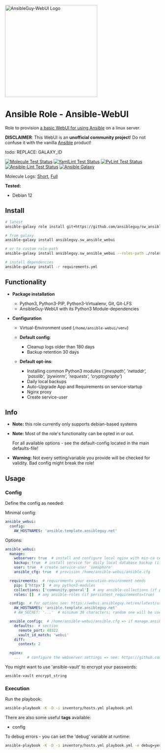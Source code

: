 <a href="https://github.com/ansibleguy/webui">
  <img src="https://raw.githubusercontent.com/ansibleguy/webui/latest/src/ansibleguy-webui/aw/static/img/logo.svg" alt="AnsibleGuy-WebUI Logo" width="300"/>
</a>

# Ansible Role - Ansible-WebUI

Role to provision [a basic WebUI for using Ansible](https://github.com/ansibleguy/webui) on a linux server.

**DISCLAIMER**: This WebUI is an **unofficial community project**! Do not confuse it with the vanilla [Ansible](https://ansible.com/) product!

todo: REPLACE: GALAXY_ID

[![Molecule Test Status](https://badges.ansibleguy.net/sw_ansible_webui.molecule.svg)](https://github.com/ansibleguy/_meta_cicd/blob/latest/templates/usr/local/bin/cicd/molecule.sh.j2)
[![YamlLint Test Status](https://badges.ansibleguy.net/sw_ansible_webui.yamllint.svg)](https://github.com/ansibleguy/_meta_cicd/blob/latest/templates/usr/local/bin/cicd/yamllint.sh.j2)
[![PyLint Test Status](https://badges.ansibleguy.net/sw_ansible_webui.pylint.svg)](https://github.com/ansibleguy/_meta_cicd/blob/latest/templates/usr/local/bin/cicd/pylint.sh.j2)
[![Ansible-Lint Test Status](https://badges.ansibleguy.net/sw_ansible_webui.ansiblelint.svg)](https://github.com/ansibleguy/_meta_cicd/blob/latest/templates/usr/local/bin/cicd/ansiblelint.sh.j2)
[![Ansible Galaxy](https://badges.ansibleguy.net/galaxy.badge.svg)](https://galaxy.ansible.com/ui/standalone/roles/ansibleguy/sw_ansible_webui)

Molecule Logs: [Short](https://badges.ansibleguy.net/log/molecule_sw_ansible_webui_test_short.log), [Full](https://badges.ansibleguy.net/log/molecule_sw_ansible_webui_test.log)

**Tested:**
* Debian 12

## Install

```bash
# latest
ansible-galaxy role install git+https://github.com/ansibleguy/sw_ansible_webui

# from galaxy
ansible-galaxy install ansibleguy.sw_ansible_webui

# or to custom role-path
ansible-galaxy install ansibleguy.sw_ansible_webui --roles-path ./roles

# install dependencies
ansible-galaxy install -r requirements.yml
```

## Functionality

* **Package installation**
  * Python3, Python3-PIP, Python3-Virtualenv, Git, Git-LFS
  * AnsibleGuy-WebUI with its Python3 Module-dependencies


* **Configuration**
  * Virtual-Environment used (`/home/ansible-webui/venv`)

  * **Default config**:
    * Cleanup logs older than 180 days
    * Backup retention 30 days

  * **Default opt-ins**:
    * Installing common Python3 modules (*'jmespath', 'netaddr', 'passlib', 'pywinrm', 'requests', 'cryptography'*)
    * Daily local backups
    * Auto-Upgrade App and Requirements on service-startup
    * Nginx proxy
    * Create service-user

## Info

* **Note:** this role currently only supports debian-based systems


* **Note:** Most of the role's functionality can be opted in or out.

  For all available options - see the default-config located in the main defaults-file!


* **Warning:** Not every setting/variable you provide will be checked for validity. Bad config might break the role!


## Usage

### Config

Define the config as needed:

Minimal config:

```yaml
ansible_webui:
  config:
    AW_HOSTNAMES: 'ansible.template.ansibleguy.net'
```

Options:

```yaml
ansible_webui:
  manage:
    webserver: true  # install and configure local nginx with min-ca cert
    backup: true  # install service for daily local database backup (if database is managed)
    user: true  # create service-user 'semaphore'
    ansible_cfg: true  # provision /home/ansible-webui/ansible.cfg

  requirements:  # requirements your execution-environment needs
    pip: ['httpx']  # any python3-modules
    collections: ['community.general']  # any ansible-collections (if persistent_requirements=true)
    roles: []  # any ansible-roles (if persistent_requirements=true)

  config:  # for options see: https://webui.ansibleguy.net/en/latest/usage/4_config.html#settings
    AW_HOSTNAMES: 'ansible.template.ansibleguy.net'
    # AW_SECRET: '...'  # minimum 30 characters; random one will be used if none was provided

  ansible_config:  # /home/ansible-webui/ansible.cfg => if manage.ansible_cfg=true; see: https://docs.ansible.com/ansible/latest/reference_appendices/config.html
    defaults:  # section
      remote_port: 48322
      vault_id_match: 'webui'
    diff:
      context: 2

  nginx:
    ...   # configure the webserver settings => see: https://github.com/ansibleguy/infra_nginx
```

You might want to use 'ansible-vault' to encrypt your passwords:
```bash
ansible-vault encrypt_string
```

### Execution

Run the playbook:
```bash
ansible-playbook -K -D -i inventory/hosts.yml playbook.yml
```

There are also some useful **tags** available:
* config

To debug errors - you can set the 'debug' variable at runtime:
```bash
ansible-playbook -K -D -i inventory/hosts.yml playbook.yml -e debug=yes
```
